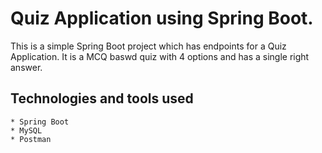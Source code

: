 # Quiz Application using Spring Boot.

This is a simple Spring Boot project which has endpoints for a Quiz Application. It is a MCQ baswd quiz with 4 options and has a single right answer.

## Technologies and tools used

    * Spring Boot
    * MySQL
    * Postman

